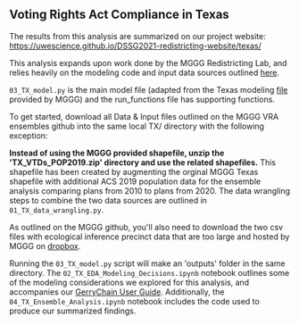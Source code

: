 ## Voting Rights Act Compliance in Texas

The results from this analysis are summarized on our project website: https://uwescience.github.io/DSSG2021-redistricting-website/texas/

This analysis expands upon work done by the MGGG Redistricting Lab, and relies heavily on the modeling code and input data sources outlined [here](https://github.com/mggg/VRA_ensembles).

`03_TX_model.py` is the main model file (adapted from the Texas modeling [file](https://github.com/mggg/VRA_ensembles/blob/master/TX/TX_elections_model.py) provided by MGGG) and the run_functions file has supporting functions. 

To get started, download all Data & Input files outlined on the MGGG VRA ensembles 
github into the same local TX/ directory with the following exception:

**Instead of using the MGGG provided shapefile, unzip the 'TX_VTDs_POP2019.zip' directory and use the related shapefiles.** This shapefile has been created by augmenting the orginal MGGG Texas shapefile with additional ACS 2019 population data for the ensemble analysis comparing plans from 2010 to plans from 2020. The data wrangling steps to combine the two data sources are outlined in `01_TX_data_wrangling.py`.

As outlined on the MGGG github, you'll also need to download the two csv files with ecological inference precinct data that are too large and hosted by MGGG on [dropbox](https://www.dropbox.com/sh/k78n2hyixmv9xdg/AABmZG5ntMbXtX1VKThR7_t8a?dl=0).

Running the `03_TX_model.py` script will make an 'outputs' folder in the same directory. The `02_TX_EDA_Modeling_Decisions.ipynb` notebook outlines some of the modeling considerations we explored for this analysis, and accompanies our [GerryChain User Guide](https://uwescience.github.io/DSSG2021-redistricting-website/guide/). Additionally, the `04_TX_Ensemble_Analysis.ipynb` notebook includes the code used to produce our summarized findings. 
